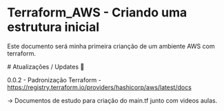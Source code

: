 ﻿# Terraform_AWS - Criando uma estrutura inicial
 
 Este documento será minha primeira crianção de um ambiente AWS com terraform.

﻿# Atualizações / Updates 🚀
 
 0.0.2 - Padronização Terraform - https://registry.terraform.io/providers/hashicorp/aws/latest/docs
 
   -> Documentos de estudo para criação do main.tf junto com videos aulas. 
